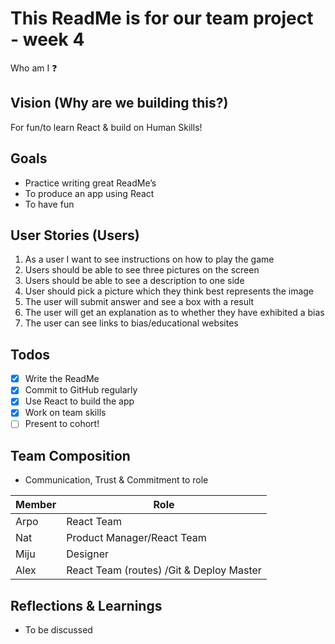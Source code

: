 # This ReadMe is for our team project  - week 4
Who am I :question:

## Vision (Why are we building this?)

For fun/to learn React & build on Human Skills!

## Goals
* Practice writing great ReadMe’s
* To produce an app using React
* To have fun

## User Stories (Users)
1. As a user I want to see instructions on how to play the game
2. Users should be able to see three pictures on the screen
3. Users should be able to see a description to one side
4. User should pick a picture which they think best represents the image
3. The user will submit answer and see a box with a result
4. The user will get an explanation as to whether they have exhibited a bias
5. The user can see links to bias/educational websites

## Todos
- [x] Write the ReadMe
- [x] Commit to GitHub regularly
- [x] Use React to build the app
- [x] Work on team skills
- [ ] Present to cohort!

## Team Composition

- Communication, Trust & Commitment to role

Member | Role
------------ | -------------
Arpo | React Team
Nat | Product Manager/React Team
Miju | Designer
Alex | React Team (routes) /Git & Deploy Master

## Reflections & Learnings

- To be discussed


